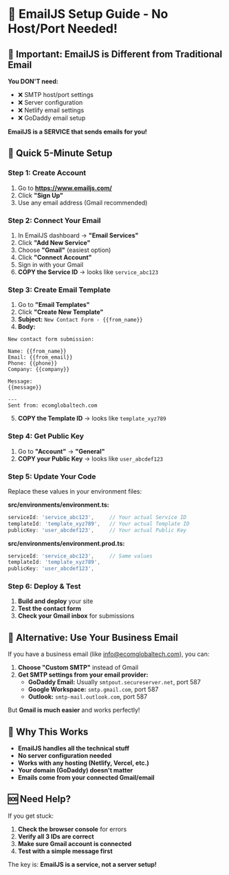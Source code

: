 # 📧 EmailJS Setup Guide - No Host/Port Needed!

## 🎯 Important: EmailJS is Different from Traditional Email

**You DON'T need:**
- ❌ SMTP host/port settings
- ❌ Server configuration
- ❌ Netlify email settings
- ❌ GoDaddy email setup

**EmailJS is a SERVICE that sends emails for you!**

## 🚀 Quick 5-Minute Setup

### Step 1: Create Account
1. Go to **https://www.emailjs.com/**
2. Click **"Sign Up"**
3. Use any email address (Gmail recommended)

### Step 2: Connect Your Email
1. In EmailJS dashboard → **"Email Services"**
2. Click **"Add New Service"**
3. Choose **"Gmail"** (easiest option)
4. Click **"Connect Account"**
5. Sign in with your Gmail
6. **COPY the Service ID** → looks like `service_abc123`

### Step 3: Create Email Template
1. Go to **"Email Templates"**
2. Click **"Create New Template"**
3. **Subject:** `New Contact Form - {{from_name}}`
4. **Body:**
```
New contact form submission:

Name: {{from_name}}
Email: {{from_email}}
Phone: {{phone}}
Company: {{company}}

Message:
{{message}}

---
Sent from: ecomglobaltech.com
```
5. **COPY the Template ID** → looks like `template_xyz789`

### Step 4: Get Public Key
1. Go to **"Account"** → **"General"**
2. **COPY your Public Key** → looks like `user_abcdef123`

### Step 5: Update Your Code
Replace these values in your environment files:

**src/environments/environment.ts:**
```typescript
serviceId: 'service_abc123',     // Your actual Service ID
templateId: 'template_xyz789',   // Your actual Template ID  
publicKey: 'user_abcdef123',     // Your actual Public Key
```

**src/environments/environment.prod.ts:**
```typescript
serviceId: 'service_abc123',     // Same values
templateId: 'template_xyz789',   
publicKey: 'user_abcdef123',     
```

### Step 6: Deploy & Test
1. **Build and deploy** your site
2. **Test the contact form**
3. **Check your Gmail inbox** for submissions

## 🔧 Alternative: Use Your Business Email

If you have a business email (like info@ecomglobaltech.com), you can:

1. **Choose "Custom SMTP"** instead of Gmail
2. **Get SMTP settings from your email provider:**
   - **GoDaddy Email:** Usually `smtpout.secureserver.net`, port 587
   - **Google Workspace:** `smtp.gmail.com`, port 587
   - **Outlook:** `smtp-mail.outlook.com`, port 587

But **Gmail is much easier** and works perfectly!

## 🎯 Why This Works

- **EmailJS handles all the technical stuff**
- **No server configuration needed**
- **Works with any hosting (Netlify, Vercel, etc.)**
- **Your domain (GoDaddy) doesn't matter**
- **Emails come from your connected Gmail/email**

## 🆘 Need Help?

If you get stuck:
1. **Check the browser console** for errors
2. **Verify all 3 IDs are correct**
3. **Make sure Gmail account is connected**
4. **Test with a simple message first**

The key is: **EmailJS is a service, not a server setup!**